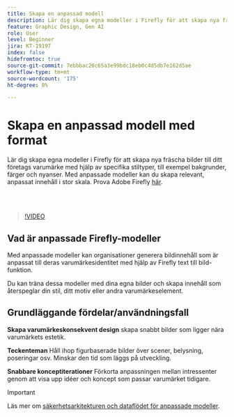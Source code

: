 ```yaml
---
title: Skapa en anpassad modell
description: Lär dig skapa egna modeller i Firefly för att skapa nya fräscha bilder till ditt företags varumärke
feature: Graphic Design, Gen AI
role: User
level: Beginner
jira: KT-19197
index: false
hidefromtoc: true
source-git-commit: 7ebbbac26c65a3e99bdc18eb0c4d5db7e162d5ae
workflow-type: tm+mt
source-wordcount: '175'
ht-degree: 0%

---
```


# Skapa en anpassad modell med format

Lär dig skapa egna modeller i Firefly för att skapa nya fräscha bilder till ditt företags varumärke med hjälp av specifika stiltyper, till exempel bakgrunder, färger och nyanser. Med anpassade modeller kan du skapa relevant, anpassat innehåll i stor skala. Prova Adobe Firefly [här](https://firefly.adobe.com/).

<br> 

>[!VIDEO](https://video.tv.adobe.com/v/3474935?quality=12&learn=on&hidetitle=true&captions=swe)

## Vad är anpassade Firefly-modeller

Med anpassade modeller kan organisationer generera bildinnehåll som är anpassat till deras varumärkesidentitet med hjälp av Firefly text till bild-funktion.

Du kan träna dessa modeller med dina egna bilder och skapa innehåll som återspeglar din stil, ditt motiv eller andra varumärkeselement.

## Grundläggande fördelar/användningsfall

**Skapa varumärkeskonsekvent design** skapa snabbt bilder som ligger nära varumärkets estetik.

**Teckenteman** Håll ihop figurbaserade bilder över scener, belysning, poseringar osv. Minskar den tid som läggs på utveckling.

**Snabbare konceptiterationer** Förkorta anpassningen mellan intressenter genom att visa upp idéer och koncept som passar varumärket tidigare.

>[!IMPORTANT]
>
>Läs mer om [säkerhetsarkitekturen och dataflödet för anpassade modeller](https://www.adobe.com/content/dam/cc/en/trust-center/ungated/whitepapers/creative-cloud/adobe-firefly-custom-models-security-fact-sheet.pdf).